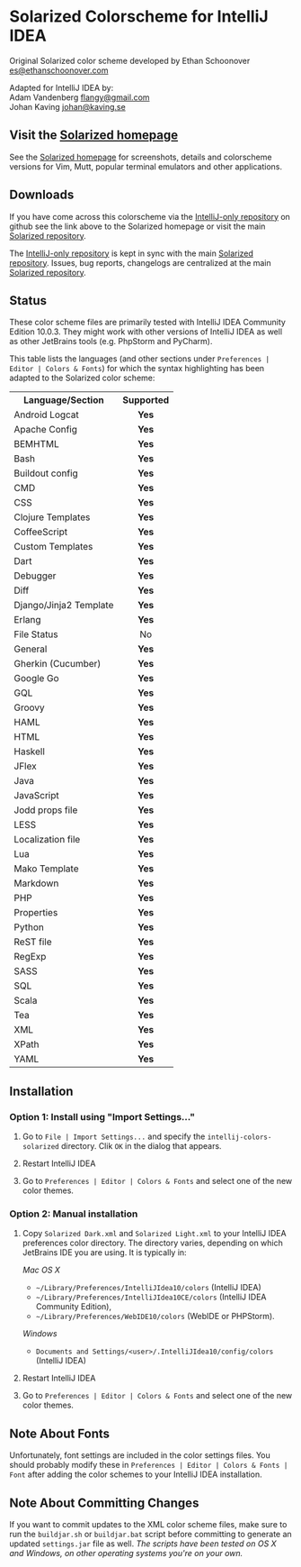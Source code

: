 Solarized Colorscheme for IntelliJ IDEA
=======================================

Original Solarized color scheme developed by Ethan Schoonover <es@ethanschoonover.com>  

Adapted for IntelliJ IDEA by:  
Adam Vandenberg <flangy@gmail.com>  
Johan Kaving <johan@kaving.se>

Visit the [Solarized homepage]
------------------------------

See the [Solarized homepage] for screenshots, 
details and colorscheme versions for Vim, Mutt, popular terminal emulators and 
other applications.

Downloads
---------

If you have come across this colorscheme via the [IntelliJ-only repository] on 
github see the link above to the Solarized homepage or visit the main [Solarized repository].

The [IntelliJ-only repository] is kept in sync with the main [Solarized repository].
Issues, bug reports, changelogs are centralized at the main [Solarized repository].

[Solarized homepage]:   http://ethanschoonover.com/solarized
[Solarized repository]: https://github.com/altercation/solarized
[IntelliJ-only repository]:  https://github.com/jkaving/intellij-colors-solarized

Status
------------

These color scheme files are primarily tested with IntelliJ IDEA Community Edition 10.0.3.
They might work with other versions of IntelliJ IDEA as well as other JetBrains tools
(e.g. PhpStorm and PyCharm).

This table lists the languages (and other sections under `Preferences | Editor | Colors & Fonts`)
for which the syntax highlighting has been adapted to the Solarized color scheme:

<table>
	<tr>
		<th>Language/Section</th>
		<th>Supported</th>
	</tr>
	<tr>
		<td>Android Logcat</td>
		<td align="center"><b>Yes</b></td>
	</tr>
	<tr>
		<td>Apache Config</td>
		<td align="center"><b>Yes</b></td>
	</tr>
	<tr>
		<td>BEMHTML</td>
		<td align="center"><b>Yes</b></td>
	</tr>
	<tr>
		<td>Bash</td>
		<td align="center"><b>Yes</b></td>
	</tr>
	<tr>
		<td>Buildout config</td>
		<td align="center"><b>Yes</b></td>
	</tr>
	<tr>
		<td>CMD</td>
		<td align="center"><b>Yes</b></td>
	</tr>
	<tr>
		<td>CSS</td>
		<td align="center"><b>Yes</b></td>
	</tr>
	<tr>
		<td>Clojure Templates</td>
		<td align="center"><b>Yes</b></td>
	</tr>
	<tr>
		<td>CoffeeScript</td>
		<td align="center"><b>Yes</b></td>
	</tr>
	<tr>
		<td>Custom Templates</td>
		<td align="center"><b>Yes</b></td>
	</tr>
	<tr>
		<td>Dart</td>
		<td align="center"><b>Yes</b></td>
	</tr>
	<tr>
		<td>Debugger</td>
		<td align="center"><b>Yes</b></td>
	</tr>
	<tr>
		<td>Diff</td>
		<td align="center"><b>Yes</b></td>
	</tr>
	<tr>
		<td>Django/Jinja2 Template</td>
		<td align="center"><b>Yes</b></td>
	</tr>
	<tr>
		<td>Erlang</td>
		<td align="center"><b>Yes</b></td>
	 </tr>
	 <tr>
		<td>File Status</td>
		<td align="center">No</td>
	</tr>
	<tr>
		<td>General</td>
		<td align="center"><b>Yes</b></td>
	</tr>
    <tr>
        <td>Gherkin (Cucumber)</td>
        <td align="center"><b>Yes</b></td>
    </tr>
	<tr>
		<td>Google Go</td>
		<td align="center"><b>Yes</b></td>
	</tr>
	<tr>
		<td>GQL</td>
		<td align="center"><b>Yes</b></td>
	</tr>
	<tr>
		<td>Groovy</td>
		<td align="center"><b>Yes</b></td>
	</tr>
	<tr>
		<td>HAML</td>
		<td align="center"><b>Yes</b></td>
	</tr>
	<tr>
		<td>HTML</td>
		<td align="center"><b>Yes</b></td>
	</tr>
	<tr>
		<td>Haskell</td>
		<td align="center"><b>Yes</b></td>
	</tr>
	<tr>
		<td>JFlex</td>
		<td align="center"><b>Yes</b></td>
	</tr>
	<tr>
		<td>Java</td>
		<td align="center"><b>Yes</b></td>
	</tr>
	<tr>
		<td>JavaScript</td>
		<td align="center"><b>Yes</b></td>
	</tr>
	<tr>
		<td>Jodd props file</td>
		<td align="center"><b>Yes</b></td>
	</tr>
	<tr>
		<td>LESS</td>
		<td align="center"><b>Yes</b></td>
	</tr>
	<tr>
		<td>Localization file</td>
		<td align="center"><b>Yes</b></td>
	</tr>
	<tr>
		<td>Lua</td>
		<td align="center"><b>Yes</b></td>
	</tr>
	<tr>
		<td>Mako Template</td>
		<td align="center"><b>Yes</b></td>
	</tr>
	<tr>
		<td>Markdown</td>
		<td align="center"><b>Yes</b></td>
	</tr>
	<tr>
		<td>PHP</td>
		<td align="center"><b>Yes</b></td>
	</tr>
	<tr>
		<td>Properties</td>
		<td align="center"><b>Yes</b></td>
	</tr>
	<tr>
		<td>Python</td>
		<td align="center"><b>Yes</b></td>
	</tr>
	<tr>
		<td>ReST file</td>
		<td align="center"><b>Yes</b></td>
	</tr>
	<tr>
		<td>RegExp</td>
		<td align="center"><b>Yes</b></td>
	</tr>
	<tr>
		<td>SASS</td>
		<td align="center"><b>Yes</b></td>
	</tr>
	<tr>
		<td>SQL</td>
		<td align="center"><b>Yes</b></td>
	</tr>
	<tr>
		<td>Scala</td>
		<td align="center"><b>Yes</b></td>
	</tr>
	<tr>
		<td>Tea</td>
		<td align="center"><b>Yes</b></td>
	</tr>
	<tr>
		<td>XML</td>
		<td align="center"><b>Yes</b></td>
	</tr>
	<tr>
		<td>XPath</td>
		<td align="center"><b>Yes</b></td>
	</tr>
	<tr>
		<td>YAML</td>
		<td align="center"><b>Yes</b></td>
	</tr>
</table>


Installation
------------

### Option 1: Install using "Import Settings..."

1. Go to `File | Import Settings...` and specify the `intellij-colors-solarized` directory.
 Clik `OK` in the dialog that appears.

2. Restart IntelliJ IDEA

3. Go to `Preferences | Editor | Colors & Fonts` and select one of the new 
color themes.

### Option 2: Manual installation

1.  Copy `Solarized Dark.xml` and `Solarized Light.xml` to your IntelliJ IDEA preferences
    color directory. The directory varies, depending on which JetBrains IDE you are using. It
    is typically in:

    *Mac OS X*
    * `~/Library/Preferences/IntelliJIdea10/colors` (IntelliJ IDEA)
    * `~/Library/Preferences/IntelliJIdea10CE/colors` (IntelliJ IDEA Community Edition),
    * `~/Library/Preferences/WebIDE10/colors` (WebIDE or PHPStorm).

    *Windows*
    * `Documents and Settings/<user>/.IntelliJIdea10/config/colors` (IntelliJ IDEA)
        
2. Restart IntelliJ IDEA

3. Go to `Preferences | Editor | Colors & Fonts` and select one of the new 
color themes.

Note About Fonts
-----------------
Unfortunately, font settings are included in the color settings files.
You should probably modify these in `Preferences | Editor | Colors & Fonts | Font`
after adding the color schemes to your IntelliJ IDEA installation.

Note About Committing Changes
-----------------------------
If you want to commit updates to the XML color scheme files, make sure to run the `buildjar.sh` or `buildjar.bat` script before committing to generate 
an updated `settings.jar` file as well. 
*The scripts have been tested on OS X and Windows, on other operating systems you're on your own.*
